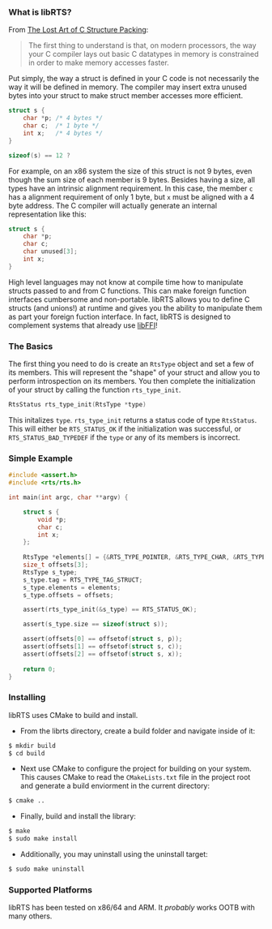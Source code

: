 ### What is libRTS? ###

From [The Lost Art of C Structure Packing](http://www.catb.org/esr/structure-packing/):
> The first thing to understand is that, on modern processors, the way your C compiler lays out basic C datatypes in memory is constrained in order to make memory accesses faster.

Put simply, the way a struct is defined in your C code is not necessarily the way it will be defined in memory. The compiler may insert extra unused bytes into your struct to make struct member accesses more efficient.

```c
struct s {
    char *p; /* 4 bytes */
    char c;  /* 1 byte */
    int x;   /* 4 bytes */
}

sizeof(s) == 12 ?
```

For example, on an x86 system the size of this struct is not 9 bytes, even though the sum size of each member is 9 bytes. Besides having a size, all types have an intrinsic alignment requirement. In this case, the member `c` has a alignment requirement of only 1 byte, but `x` must be aligned with a 4 byte address. The C compiler will actually generate an internal representation like this:

```c
struct s {
    char *p;
    char c;
    char unused[3];
    int x;
}
```

High level languages may not know at compile time how to manipulate structs passed to and from C functions. This can make foreign function interfaces cumbersome and non-portable. libRTS allows you to define C structs (and unions!) at runtime and gives you the ability to manipulate them as part your foreign fuction interface. In fact, libRTS is designed to complement systems that already use [libFFI](https://github.com/atgreen/libffi)!

### The Basics ###

The first thing you need to do is create an `RtsType` object and set a few of its members. This will represent the "shape" of your struct and allow you to perform introspection on its members. You then complete the initialization of your struct by calling the function `rts_type_init`.

```c
RtsStatus rts_type_init(RtsType *type)
```

This initalizes `type`.
`rts_type_init` returns a status code of type `RtsStatus`. This will either be `RTS_STATUS_OK` if the initialization was successful, or `RTS_STATUS_BAD_TYPEDEF` if the `type` or any of its members is incorrect.

### Simple Example ###

```c
#include <assert.h>
#include <rts/rts.h>

int main(int argc, char **argv) {

    struct s {
        void *p;
        char c;
        int x;
    };
    
    RtsType *elements[] = {&RTS_TYPE_POINTER, &RTS_TYPE_CHAR, &RTS_TYPE_SINT, NULL};
    size_t offsets[3];
    RtsType s_type;
    s_type.tag = RTS_TYPE_TAG_STRUCT;
    s_type.elements = elements;
    s_type.offsets = offsets;

    assert(rts_type_init(&s_type) == RTS_STATUS_OK);

    assert(s_type.size == sizeof(struct s));

    assert(offsets[0] == offsetof(struct s, p));
    assert(offsets[1] == offsetof(struct s, c));
    assert(offsets[2] == offsetof(struct s, x));
    
    return 0;
}
```

### Installing ###

libRTS uses CMake to build and install.

* From the librts directory, create a build folder and navigate inside of it:
```sh
$ mkdir build
$ cd build
```
* Next use CMake to configure the project for building on your system. This causes CMake to read the `CMakeLists.txt` file in the project root and generate a build enviorment in the current directory:
```sh
$ cmake ..
```
* Finally, build and install the library:
```sh
$ make
$ sudo make install
```
* Additionally, you may uninstall using the uninstall target:
```sh
$ sudo make uninstall
```

### Supported Platforms ###

libRTS has been tested on x86/64 and ARM. It *probably* works OOTB with many others.
